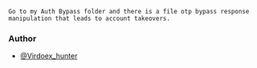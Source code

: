 ```
Go to my Auth Bypass folder and there is a file otp bypass response manipulation that leads to account takeovers.
```

### Author
* [@Virdoex_hunter](https://twitter.com/Virdoex_hunter)
